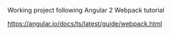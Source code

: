 Working project following Angular 2 Webpack tutorial 

https://angular.io/docs/ts/latest/guide/webpack.html